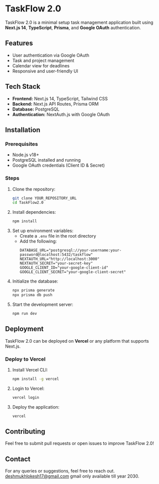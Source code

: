# TaskFlow 2.0

TaskFlow 2.0 is a minimal setup task management application built using **Next.js 14**, **TypeScript**, **Prisma**, and **Google OAuth** authentication.

## Features
- User authentication via Google OAuth
- Task and project management
- Calendar view for deadlines
- Responsive and user-friendly UI

## Tech Stack
- **Frontend:** Next.js 14, TypeScript, Tailwind CSS
- **Backend:** Next.js API Routes, Prisma ORM
- **Database:** PostgreSQL
- **Authentication:** NextAuth.js with Google OAuth

## Installation

### Prerequisites
- Node.js v18+
- PostgreSQL installed and running
- Google OAuth credentials (Client ID & Secret)

### Steps
1. Clone the repository:
   ```sh
   git clone YOUR_REPOSITORY_URL
   cd TaskFlow2.0
   ```
2. Install dependencies:
   ```sh
   npm install
   ```
3. Set up environment variables:
   - Create a `.env` file in the root directory
   - Add the following:
     ```env
     DATABASE_URL="postgresql://your-username:your-password@localhost:5432/taskflow"
     NEXTAUTH_URL="http://localhost:3000"
     NEXTAUTH_SECRET="your-secret-key"
     GOOGLE_CLIENT_ID="your-google-client-id"
     GOOGLE_CLIENT_SECRET="your-google-client-secret"
     ```
4. Initialize the database:
   ```sh
   npx prisma generate
   npx prisma db push
   ```
5. Start the development server:
   ```sh
   npm run dev
   ```

## Deployment
TaskFlow 2.0 can be deployed on **Vercel** or any platform that supports Next.js.

### Deploy to Vercel
1. Install Vercel CLI:
   ```sh
   npm install -g vercel
   ```
2. Login to Vercel:
   ```sh
   vercel login
   ```
3. Deploy the application:
   ```sh
   vercel
   ```

## Contributing
Feel free to submit pull requests or open issues to improve TaskFlow 2.0!

## Contact
For any queries or suggestions, feel free to reach out.
deshmukhlokesh17@gmail.com gmail only available till year 2030.
